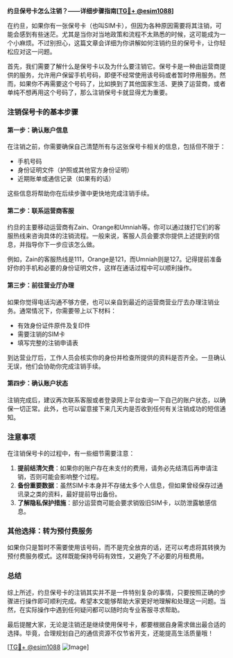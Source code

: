 **约旦保号卡怎么注销？——详细步骤指南[[TG💪+ @esim1088](https://t.me/s/esim1088)]**

在约旦，如果你有一张保号卡（也叫SIM卡），但因为各种原因需要将其注销，可能会感到有些迷茫。尤其是当你对当地政策和流程不太熟悉的时候，这可能成为一个小麻烦。不过别担心，这篇文章会详细为你讲解如何注销约旦的保号卡，让你轻松应对这一问题。

首先，我们需要了解什么是保号卡以及为什么要注销它。保号卡是一种由运营商提供的服务，允许用户保留手机号码，即便不经常使用该号码或者暂时停用服务。然而，如果你不再需要这个号码了，比如换到了其他国家生活、更换了运营商，或者单纯不想再用这个号码了，那么注销保号卡就显得尤为重要。

### 注销保号卡的基本步骤

#### 第一步：确认账户信息
在注销之前，你需要确保自己清楚所有与这张保号卡相关的信息，包括但不限于：
- 手机号码
- 身份证明文件（护照或其他官方身份证明）
- 近期账单或通信记录（如果有的话）

这些信息将帮助你在后续步骤中更快地完成注销手续。

#### 第二步：联系运营商客服
约旦的主要移动运营商有Zain、Orange和Umniah等。你可以通过拨打它们的客服热线来咨询具体的注销流程。一般来说，客服人员会要求你提供上述提到的信息，并指导你下一步应该怎么做。

例如，Zain的客服热线是111，Orange是121，而Umniah则是127。记得提前准备好你的手机和必要的身份证明文件，这样在通话过程中可以顺利操作。

#### 第三步：前往营业厅办理
如果你觉得电话沟通不够方便，也可以亲自到最近的运营商营业厅去办理注销业务。通常情况下，你需要带上以下材料：
- 有效身份证件原件及复印件
- 需要注销的SIM卡
- 填写完整的注销申请表

到达营业厅后，工作人员会核实你的身份并检查所提供的资料是否齐全。一旦确认无误，他们会协助你完成注销手续。

#### 第四步：确认账户状态
注销完成后，建议再次联系客服或者登录网上平台查询一下自己的账户状态，以确保一切正常。此外，也可以留意接下来几天内是否收到任何有关注销成功的短信通知。

### 注意事项
在注销保号卡的过程中，有一些细节需要注意：
1. **提前结清欠费**：如果你的账户存在未支付的费用，请务必先结清后再申请注销，否则可能会影响整个过程。
2. **备份重要数据**：虽然SIM卡本身并不存储太多个人信息，但如果曾经保存过通讯录之类的资料，最好提前导出备份。
3. **了解隐私保护措施**：部分运营商可能会要求销毁旧SIM卡，以防泄露敏感信息。

### 其他选择：转为预付费服务
如果你只是暂时不需要使用该号码，而不是完全放弃的话，还可以考虑将其转换为预付费服务模式。这样既能保持号码有效性，又避免了不必要的月租费用。

### 总结
综上所述，约旦保号卡的注销其实并不是一件特别复杂的事情，只要按照正确的步骤进行操作即可顺利完成。希望本文能够帮助大家更好地理解和处理这一问题。当然，在实际操作中遇到任何疑问都可以随时向专业客服寻求帮助。

最后提醒大家，无论是注销还是继续使用保号卡，都要根据自身需求做出最合适的选择。毕竟，合理规划自己的通信资源不仅节省开支，还能提高生活质量哦！

[[TG💪+ @esim1088](https://t.me/s/esim1088) ![Image](https://i.postimg.cc/4NQfJmqS/Snipaste-2025-05-13-00-14-12.png)]